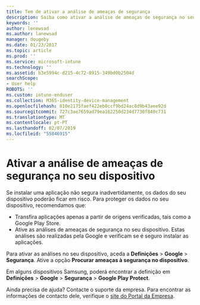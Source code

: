 ```yaml
---
title: Tem de ativar a análise de ameaças de segurança
description: Saiba como ativar a análise de ameaças de segurança no seu dispositivo
keywords: ''
author: lenewsad
ms.author: lanewsad
manager: dougeby
ms.date: 01/23/2017
ms.topic: article
ms.prod: ''
ms.service: microsoft-intune
ms.technology: ''
ms.assetid: b3e5994c-d215-4c72-8915-349bd0b2504d
searchScope:
- User help
ROBOTS: ''
ms.custom: intune-enduser
ms.collection: M365-identity-device-management
ms.openlocfilehash: 810e2175faef422eb0ccf9bd24ac8d9b43aee92d
ms.sourcegitcommit: 727c3ae7659ad79ea162250d234d7730f840c731
ms.translationtype: MT
ms.contentlocale: pt-PT
ms.lasthandoff: 02/07/2019
ms.locfileid: "55846915"
---
```

# <a name="enable-security-threat-scans-on-your-device"></a>Ativar a análise de ameaças de segurança no seu dispositivo 
Se instalar uma aplicação não segura inadvertidamente, os dados do seu dispositivo poderão ficar em risco. Para proteger os dados no seu dispositivo, recomendamos que: 

* Transfira aplicações apenas a partir de origens verificadas, tais como a Google Play Store.  
* Ative as análises de ameaças de segurança no seu dispositivo. Estas análises são realizadas pela Google e verificam se é seguro instalar as aplicações.  

Para ativar as análises no seu dispositivo, aceda a **Definições** > **Google** > **Segurança**. Ative a opção **Procurar ameaças à segurança no dispositivo**.  

Em alguns dispositivos Samsung, poderá encontrar a definição em **Definições** > **Google** > **Segurança** > **Google Play Protect**.

Ainda precisa de ajuda? Contacte o suporte da empresa. Para encontrar as informações de contacto dele, verifique o [site do Portal da Empresa](https://go.microsoft.com/fwlink/?linkid=2010980). 
